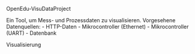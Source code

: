 OpenEdu-VisuDataProject

Ein Tool, um Mess- und Prozessdaten zu visualisieren.
Vorgesehene Datenquellen:
	- HTTP-Daten
	- Mikrocontroller (Ethernet)
	- Mikrocontroller (UART)
	- Datenbank
	
Visualisierung